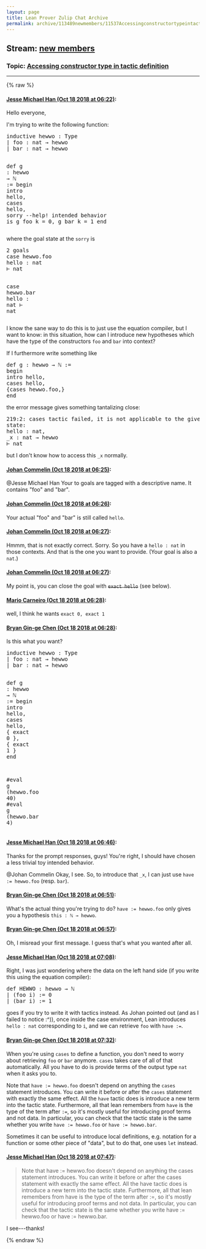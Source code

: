 ```yaml
---
layout: page
title: Lean Prover Zulip Chat Archive 
permalink: archive/113489newmembers/11537Accessingconstructortypeintacticdefinition.html
---
```


## Stream: [new members](index.html)
### Topic: [Accessing constructor type in tactic definition](11537Accessingconstructortypeintacticdefinition.html)

---


{% raw %}
#### [ Jesse Michael Han (Oct 18 2018 at 06:22)](https://leanprover.zulipchat.com/#narrow/stream/113489-new%20members/topic/Accessing%20constructor%20type%20in%20tactic%20definition/near/136019547):
<p>Hello everyone,</p>
<p>I'm trying to write the following function:</p>
<div class="codehilite"><pre><span></span><span class="kn">inductive</span> <span class="n">hewwo</span> <span class="o">:</span> <span class="kt">Type</span>
<span class="bp">|</span> <span class="n">foo</span> <span class="o">:</span> <span class="n">nat</span> <span class="bp">→</span> <span class="n">hewwo</span>
<span class="bp">|</span> <span class="n">bar</span> <span class="o">:</span> <span class="n">nat</span> <span class="bp">→</span> <span class="n">hewwo</span>

<span class="n">def</span> <span class="n">g</span> <span class="o">:</span> <span class="n">hewwo</span> <span class="bp">→</span> <span class="bp">ℕ</span> <span class="o">:=</span>
<span class="k">begin</span>
<span class="n">intro</span> <span class="n">hello</span><span class="o">,</span>
<span class="n">cases</span> <span class="n">hello</span><span class="o">,</span>
<span class="n">sorry</span> <span class="c1">--help! intended behavior is g foo k = 0, g bar k = 1</span>
<span class="kn">end</span>
</pre></div>


<p>where the goal state at the <code>sorry</code> is</p>
<div class="codehilite"><pre><span></span><span class="mi">2</span> <span class="n">goals</span>
<span class="n">case</span> <span class="n">hewwo</span><span class="bp">.</span><span class="n">foo</span>
<span class="n">hello</span> <span class="o">:</span> <span class="n">nat</span>
<span class="err">⊢</span> <span class="n">nat</span>

<span class="n">case</span> <span class="n">hewwo</span><span class="bp">.</span><span class="n">bar</span>
<span class="n">hello</span> <span class="o">:</span> <span class="n">nat</span>
<span class="err">⊢</span> <span class="n">nat</span>
</pre></div>


<p>I know the sane way to do this is to just use the equation compiler, but I want to know: in this situation, how can I introduce new hypotheses which have the type of the constructors <code>foo</code> and <code>bar</code> into context?</p>
<p>If I furthermore write something like</p>
<div class="codehilite"><pre><span></span><span class="n">def</span> <span class="n">g</span> <span class="o">:</span> <span class="n">hewwo</span> <span class="bp">→</span> <span class="bp">ℕ</span> <span class="o">:=</span>
<span class="k">begin</span>
<span class="n">intro</span> <span class="n">hello</span><span class="o">,</span>
<span class="n">cases</span> <span class="n">hello</span><span class="o">,</span>
<span class="o">{</span><span class="n">cases</span> <span class="n">hewwo</span><span class="bp">.</span><span class="n">foo</span><span class="o">,}</span>
<span class="kn">end</span>
</pre></div>


<p>the error message gives something tantalizing close:</p>
<div class="codehilite"><pre><span></span><span class="mi">219</span><span class="o">:</span><span class="mi">2</span><span class="o">:</span> <span class="n">cases</span> <span class="n">tactic</span> <span class="n">failed</span><span class="o">,</span> <span class="n">it</span> <span class="n">is</span> <span class="n">not</span> <span class="n">applicable</span> <span class="n">to</span> <span class="n">the</span> <span class="n">given</span> <span class="kn">hypothesis</span>
<span class="n">state</span><span class="o">:</span>
<span class="n">hello</span> <span class="o">:</span> <span class="n">nat</span><span class="o">,</span>
<span class="bp">_</span><span class="n">x</span> <span class="o">:</span> <span class="n">nat</span> <span class="bp">→</span> <span class="n">hewwo</span>
<span class="err">⊢</span> <span class="n">nat</span>
</pre></div>


<p>but I don't know how to access this <code>_x</code> normally.</p>

#### [ Johan Commelin (Oct 18 2018 at 06:25)](https://leanprover.zulipchat.com/#narrow/stream/113489-new%20members/topic/Accessing%20constructor%20type%20in%20tactic%20definition/near/136019612):
<p><span class="user-mention" data-user-id="116045">@Jesse Michael Han</span> Your to goals are tagged with a descriptive name. It contains "foo" and "bar".</p>

#### [ Johan Commelin (Oct 18 2018 at 06:26)](https://leanprover.zulipchat.com/#narrow/stream/113489-new%20members/topic/Accessing%20constructor%20type%20in%20tactic%20definition/near/136019652):
<p>Your actual "foo" and "bar" is still called <code>hello</code>.</p>

#### [ Johan Commelin (Oct 18 2018 at 06:27)](https://leanprover.zulipchat.com/#narrow/stream/113489-new%20members/topic/Accessing%20constructor%20type%20in%20tactic%20definition/near/136019660):
<p>Hmmm, that is not exactly correct. Sorry. So you have a <code>hello : nat</code> in those contexts. And that is the one you want to provide. (Your goal is also a <code>nat</code>.)</p>

#### [ Johan Commelin (Oct 18 2018 at 06:27)](https://leanprover.zulipchat.com/#narrow/stream/113489-new%20members/topic/Accessing%20constructor%20type%20in%20tactic%20definition/near/136019661):
<p>My point is, you can close the goal with <del><code>exact hello</code></del> (see below).</p>

#### [ Mario Carneiro (Oct 18 2018 at 06:28)](https://leanprover.zulipchat.com/#narrow/stream/113489-new%20members/topic/Accessing%20constructor%20type%20in%20tactic%20definition/near/136019707):
<p>well, I think he wants <code>exact 0, exact 1</code></p>

#### [ Bryan Gin-ge Chen (Oct 18 2018 at 06:28)](https://leanprover.zulipchat.com/#narrow/stream/113489-new%20members/topic/Accessing%20constructor%20type%20in%20tactic%20definition/near/136019709):
<p>Is this what you want?</p>
<div class="codehilite"><pre><span></span><span class="kn">inductive</span> <span class="n">hewwo</span> <span class="o">:</span> <span class="kt">Type</span>
<span class="bp">|</span> <span class="n">foo</span> <span class="o">:</span> <span class="n">nat</span> <span class="bp">→</span> <span class="n">hewwo</span>
<span class="bp">|</span> <span class="n">bar</span> <span class="o">:</span> <span class="n">nat</span> <span class="bp">→</span> <span class="n">hewwo</span>

<span class="n">def</span> <span class="n">g</span> <span class="o">:</span> <span class="n">hewwo</span> <span class="bp">→</span> <span class="bp">ℕ</span> <span class="o">:=</span>
<span class="k">begin</span>
<span class="n">intro</span> <span class="n">hello</span><span class="o">,</span>
<span class="n">cases</span> <span class="n">hello</span><span class="o">,</span>
<span class="o">{</span> <span class="n">exact</span> <span class="mi">0</span> <span class="o">},</span>
<span class="o">{</span> <span class="n">exact</span> <span class="mi">1</span> <span class="o">}</span>
<span class="kn">end</span>

<span class="bp">#</span><span class="kn">eval</span> <span class="n">g</span> <span class="o">(</span><span class="n">hewwo</span><span class="bp">.</span><span class="n">foo</span> <span class="mi">40</span><span class="o">)</span>
<span class="bp">#</span><span class="kn">eval</span> <span class="n">g</span> <span class="o">(</span><span class="n">hewwo</span><span class="bp">.</span><span class="n">bar</span> <span class="mi">4</span><span class="o">)</span>
</pre></div>

#### [ Jesse Michael Han (Oct 18 2018 at 06:46)](https://leanprover.zulipchat.com/#narrow/stream/113489-new%20members/topic/Accessing%20constructor%20type%20in%20tactic%20definition/near/136020216):
<p>Thanks for the prompt responses, guys! You're right, I should have chosen a less trivial toy intended behavior.</p>
<p><span class="user-mention" data-user-id="112680">@Johan Commelin</span> Okay, I see. So, to introduce that <code>_x</code>, I can just use <code>have := hewwo.foo</code> (resp. <code>bar</code>).</p>

#### [ Bryan Gin-ge Chen (Oct 18 2018 at 06:51)](https://leanprover.zulipchat.com/#narrow/stream/113489-new%20members/topic/Accessing%20constructor%20type%20in%20tactic%20definition/near/136020333):
<p>What's the actual thing you're trying to do? <code>have := hewwo.foo</code> only gives you a hypothesis <code>this : ℕ → hewwo</code>.</p>

#### [ Bryan Gin-ge Chen (Oct 18 2018 at 06:57)](https://leanprover.zulipchat.com/#narrow/stream/113489-new%20members/topic/Accessing%20constructor%20type%20in%20tactic%20definition/near/136020477):
<p>Oh, I misread your first message. I guess that's what you wanted after all.</p>

#### [ Jesse Michael Han (Oct 18 2018 at 07:08)](https://leanprover.zulipchat.com/#narrow/stream/113489-new%20members/topic/Accessing%20constructor%20type%20in%20tactic%20definition/near/136020878):
<p>Right, I was just wondering where the data on the left hand side (if you write this using the equation compiler):</p>
<div class="codehilite"><pre><span></span><span class="n">def</span> <span class="n">HEWWO</span> <span class="o">:</span> <span class="n">hewwo</span> <span class="bp">→</span> <span class="bp">ℕ</span>
<span class="bp">|</span> <span class="o">(</span><span class="n">foo</span> <span class="n">i</span><span class="o">)</span> <span class="o">:=</span> <span class="mi">0</span>
<span class="bp">|</span> <span class="o">(</span><span class="n">bar</span> <span class="n">i</span><span class="o">)</span> <span class="o">:=</span> <span class="mi">1</span>
</pre></div>


<p>goes if you try to write it with tactics instead. As Johan pointed out (and as I failed to notice :^)), once inside the case environment, Lean introduces <code>hello : nat</code> corresponding to <code>i</code>, and we can retrieve <code>foo</code> with <code>have :=</code>.</p>

#### [ Bryan Gin-ge Chen (Oct 18 2018 at 07:32)](https://leanprover.zulipchat.com/#narrow/stream/113489-new%20members/topic/Accessing%20constructor%20type%20in%20tactic%20definition/near/136021621):
<p>When you're using <code>cases</code> to define a function, you don't need to worry about retrieving <code>foo</code> or <code>bar</code> anymore. <code>cases</code> takes care of all of that automatically. All you have to do is provide terms of the output type <code>nat</code> when it asks you to. </p>
<p>Note that <code>have := hewwo.foo</code> doesn't depend on anything the <code>cases</code> statement introduces. You can write it before or after the <code>cases</code> statement with exactly the same effect. All the <code>have</code> tactic does is introduce a new term into the tactic state.  Furthermore, all that lean remembers from <code>have</code> is the type of the term after <code>:=</code>, so it's mostly useful for introducing proof terms and not data. In particular, you can check that the tactic state is the same whether you write <code>have := hewwo.foo</code> or <code>have := hewwo.bar</code>. </p>
<p>Sometimes it can be useful to introduce local definitions, e.g. notation for a function or some other piece of "data", but to do that, one uses <code>let</code> instead.</p>

#### [ Jesse Michael Han (Oct 18 2018 at 07:47)](https://leanprover.zulipchat.com/#narrow/stream/113489-new%20members/topic/Accessing%20constructor%20type%20in%20tactic%20definition/near/136022027):
<blockquote>
<p>Note that have := hewwo.foo doesn't depend on anything the cases statement introduces. You can write it before or after the cases statement with exactly the same effect. All the have tactic does is introduce a new term into the tactic state. Furthermore, all that lean remembers from have is the type of the term after :=, so it's mostly useful for introducing proof terms and not data. In particular, you can check that the tactic state is the same whether you write have := hewwo.foo or have := hewwo.bar. </p>
</blockquote>
<p>I see---thanks!</p>


{% endraw %}
